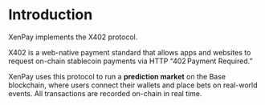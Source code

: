 # Introduction

XenPay implements the X402 protocol.  

X402 is a web-native payment standard that allows apps and websites to request on-chain stablecoin payments via HTTP “402 Payment Required.”  

XenPay uses this protocol to run a **prediction market** on the Base blockchain, where users connect their wallets and place bets on real-world events. All transactions are recorded on-chain in real time.
